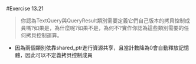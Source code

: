 #Exercise 13.21 
> 你認為TextQuery與QueryResult類別需要定義它們自己版本的拷貝控制成員嗎?如果是，為什麼呢?如果不是，為何不?實作你認為這些類別需要的任何拷貝控制運算。
    
- 因為兩個類別依靠shared_ptr進行資源共享，且當計數降為0會自動釋放記憶體，因此可以不定義拷貝控制成員